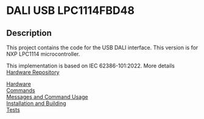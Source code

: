 # DALI USB LPC1114FBD48

## Description

This project contains the code for the USB DALI interface.
This version is for NXP LPC1114  microcontroller.

This implementation is based on IEC 62386-101:2022.
More details [Hardware Repository](https://github.com/SvenHaedrich/kicad_dali_usb_lpc)

[Hardware](doc/hardware.md) \
[Commands](doc/commands.md) \
[Messages and Command Usage](doc/messages.md) \
[Installation and Building](doc/install_build.md) \
[Tests](doc/tests.md) 
